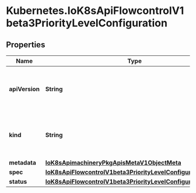 # Kubernetes.IoK8sApiFlowcontrolV1beta3PriorityLevelConfiguration

## Properties

Name | Type | Description | Notes
------------ | ------------- | ------------- | -------------
**apiVersion** | **String** | APIVersion defines the versioned schema of this representation of an object. Servers should convert recognized schemas to the latest internal value, and may reject unrecognized values. More info: https://git.k8s.io/community/contributors/devel/sig-architecture/api-conventions.md#resources | [optional] 
**kind** | **String** | Kind is a string value representing the REST resource this object represents. Servers may infer this from the endpoint the client submits requests to. Cannot be updated. In CamelCase. More info: https://git.k8s.io/community/contributors/devel/sig-architecture/api-conventions.md#types-kinds | [optional] 
**metadata** | [**IoK8sApimachineryPkgApisMetaV1ObjectMeta**](IoK8sApimachineryPkgApisMetaV1ObjectMeta.md) |  | [optional] 
**spec** | [**IoK8sApiFlowcontrolV1beta3PriorityLevelConfigurationSpec**](IoK8sApiFlowcontrolV1beta3PriorityLevelConfigurationSpec.md) |  | [optional] 
**status** | [**IoK8sApiFlowcontrolV1beta3PriorityLevelConfigurationStatus**](IoK8sApiFlowcontrolV1beta3PriorityLevelConfigurationStatus.md) |  | [optional] 


